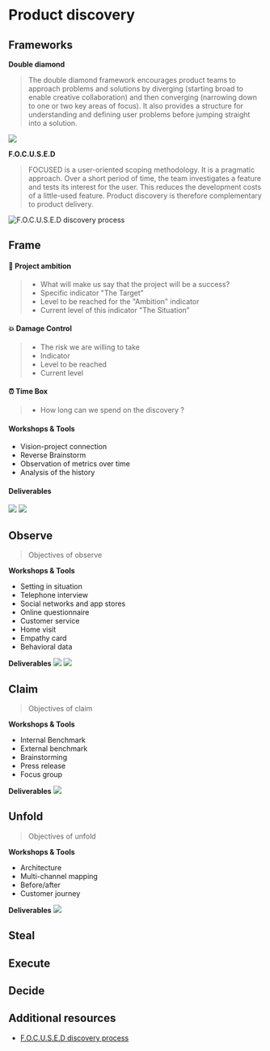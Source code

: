 # Product discovery

## Frameworks

**Double diamond**
> The double diamond framework encourages product teams to approach problems and solutions by diverging (starting broad to enable creative collaboration) and then converging (narrowing down to one or two key areas of focus).  It also provides a structure for understanding and defining user problems before jumping straight into a solution.
 
![](https://www.productboard.com/wp-content/uploads/2019/10/screen-shot-2022-02-14-at-11-56-33-am.png)

**F.O.C.U.S.E.D**
> FOCUSED is a user-oriented scoping methodology. It is a pragmatic approach. Over a short period of time, the team investigates a feature and tests its interest for the user. This reduces the development costs of a little-used feature. Product discovery is therefore complementary to product delivery.

![F.O.C.U.S.E.D discovery process](https://blog.octo.com/wp-content/uploads/2022/08/discovery-focused-illustration-de-marina-wiesel.jpg)

## Frame

#### 🎯 Project ambition

> * What will make us say that the project will be a success?
> * Specific indicator "The Target”
> * Level to be reached for the "Ambition" indicator
> * Current level of this indicator "The Situation”

#### 💥 Damage Control

> * The risk we are willing to take
> * Indicator
> * Level to be reached
> * Current level

#### ⏰ Time Box

> * How long can we spend on the discovery ?

#### Workshops & Tools
* Vision-project connection
* Reverse Brainstorm
* Observation of metrics over time
* Analysis of the history

#### Deliverables

![](https://blog.octo.com/wp-content/uploads/2022/08/project-ambition-1024x576.jpg)
![](https://www.product-frameworks.com/images/Product_Strategy_Canvas.jp2)

## Observe

>  Objectives of observe

**Workshops & Tools**
* Setting in situation 
* Telephone interview 
* Social networks and app stores 
* Online questionnaire 
* Customer service 
* Home visit 
* Empathy card 
* Behavioral data

**Deliverables**
![](https://blog.octo.com/wp-content/uploads/2022/08/first-use-case-1024x576.jpg)
![](https://www.netsolutions.com/insights/wp-content/uploads/2021/04/product-discovery-value-proposition-canvas.jpg)

## Claim

>  Objectives of claim

**Workshops & Tools**
* Internal Benchmark 
* External benchmark 
* Brainstorming 
* Press release 
* Focus group

**Deliverables**
![](https://i.ytimg.com/vi/bkXMymw_L_Y/maxresdefault.jpg)

## Unfold

>  Objectives of unfold

**Workshops & Tools**
* Architecture
* Multi-channel mapping
* Before/after
* Customer journey

**Deliverables**
![](https://www.questionpro.com/blog/wp-content/uploads/2018/05/customer-journey.png)

## Steal

## Execute

## Decide

## Additional resources

* [F.O.C.U.S.E.D discovery process](https://blog.octo.com/les-7-etapes-f-o-c-u-s-e-d-du-livre-discovery-discipline/)
